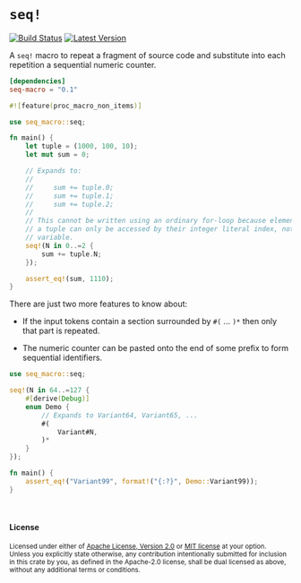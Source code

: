 `seq!`
======

[![Build Status](https://img.shields.io/github/workflow/status/dtolnay/seq-macro/CI/master)](https://github.com/dtolnay/seq-macro/actions?query=branch%3Amaster)
[![Latest Version](https://img.shields.io/crates/v/seq-macro.svg)](https://crates.io/crates/seq-macro)

A `seq!` macro to repeat a fragment of source code and substitute into each
repetition a sequential numeric counter.

```toml
[dependencies]
seq-macro = "0.1"
```

```rust
#![feature(proc_macro_non_items)]

use seq_macro::seq;

fn main() {
    let tuple = (1000, 100, 10);
    let mut sum = 0;

    // Expands to:
    //
    //     sum += tuple.0;
    //     sum += tuple.1;
    //     sum += tuple.2;
    //
    // This cannot be written using an ordinary for-loop because elements of
    // a tuple can only be accessed by their integer literal index, not by a
    // variable.
    seq!(N in 0..=2 {
        sum += tuple.N;
    });

    assert_eq!(sum, 1110);
}
```

There are just two more features to know about:

- If the input tokens contain a section surrounded by `#(` ... `)*` then only
  that part is repeated.

- The numeric counter can be pasted onto the end of some prefix to form
  sequential identifiers.

```rust
use seq_macro::seq;

seq!(N in 64..=127 {
    #[derive(Debug)]
    enum Demo {
        // Expands to Variant64, Variant65, ...
        #(
            Variant#N,
        )*
    }
});

fn main() {
    assert_eq!("Variant99", format!("{:?}", Demo::Variant99));
}
```

<br>

#### License

<sup>
Licensed under either of <a href="LICENSE-APACHE">Apache License, Version
2.0</a> or <a href="LICENSE-MIT">MIT license</a> at your option.
</sup>

<br>

<sub>
Unless you explicitly state otherwise, any contribution intentionally submitted
for inclusion in this crate by you, as defined in the Apache-2.0 license, shall
be dual licensed as above, without any additional terms or conditions.
</sub>

